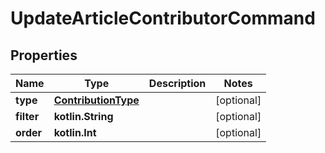
# UpdateArticleContributorCommand

## Properties
Name | Type | Description | Notes
------------ | ------------- | ------------- | -------------
**type** | [**ContributionType**](ContributionType.md) |  |  [optional]
**filter** | **kotlin.String** |  |  [optional]
**order** | **kotlin.Int** |  |  [optional]



